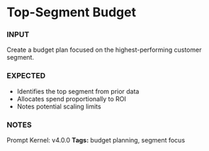 # Top-Segment Budget
<!-- markdownlint-disable MD001 -->

### INPUT
Create a budget plan focused on the highest-performing customer segment.

### EXPECTED
- Identifies the top segment from prior data
- Allocates spend proportionally to ROI
- Notes potential scaling limits

### NOTES
Prompt Kernel: v4.0.0
**Tags:** budget planning, segment focus
